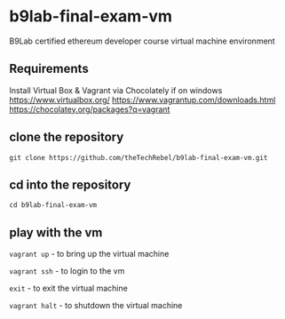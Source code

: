 # b9lab-final-exam-vm
B9Lab certified ethereum developer course virtual machine environment

## Requirements
Install Virtual Box & Vagrant via Chocolately if on windows
https://www.virtualbox.org/
https://www.vagrantup.com/downloads.html
https://chocolatey.org/packages?q=vagrant

## clone the repository
`git clone https://github.com/theTechRebel/b9lab-final-exam-vm.git`

## cd into the repository
`cd b9lab-final-exam-vm`

## play with the vm
`vagrant up` - to bring up the virtual machine

`vagrant ssh` - to login to the vm

`exit` - to exit the virtual machine

`vagrant halt` - to shutdown the virtual machine
